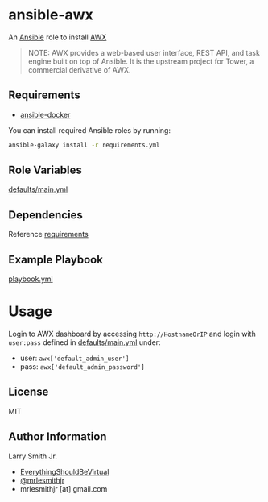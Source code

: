 # ansible-awx

An [Ansible](https://www.ansible.com) role to install [AWX](https://github.com/ansible/awx)

> NOTE: AWX provides a web-based user interface, REST API, and task engine built
> on top of Ansible. It is the upstream project for Tower, a commercial derivative
> of AWX.

## Requirements

-   [ansible-docker](https://github.com/mrlesmithjr/ansible-docker)

You can install required Ansible roles by running:

```bash
ansible-galaxy install -r requirements.yml
```

## Role Variables

[defaults/main.yml](defaults/main.yml)

## Dependencies

Reference [requirements](#requirements)

## Example Playbook

[playbook.yml](playbook.yml)

# Usage

Login to AWX dashboard by accessing `http://HostnameOrIP` and login with `user:pass`
defined in [defaults/main.yml](defaults/main.yml) under:

-   user: `awx['default_admin_user']`
-   pass: `awx['default_admin_password']`

## License

MIT

## Author Information

Larry Smith Jr.

-   [EverythingShouldBeVirtual](http://www.everythingshouldbevirtual.com)
-   [@mrlesmithjr](https://www.twitter.com/mrlesmithjr)
-   mrlesmithjr [at] gmail.com
